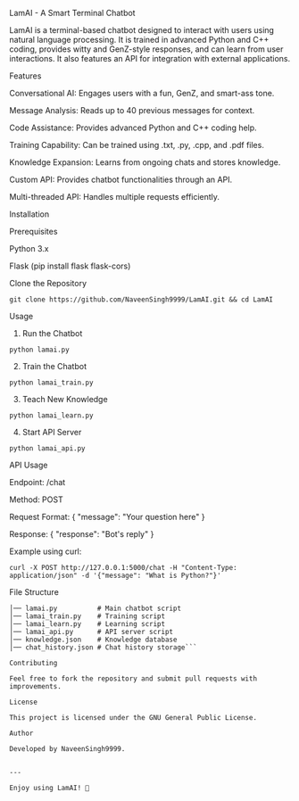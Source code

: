 LamAI - A Smart Terminal Chatbot

LamAI is a terminal-based chatbot designed to interact with users using natural language processing. It is trained in advanced Python and C++ coding, provides witty and GenZ-style responses, and can learn from user interactions. It also features an API for integration with external applications.

Features

Conversational AI: Engages users with a fun, GenZ, and smart-ass tone.

Message Analysis: Reads up to 40 previous messages for context.

Code Assistance: Provides advanced Python and C++ coding help.

Training Capability: Can be trained using .txt, .py, .cpp, and .pdf files.

Knowledge Expansion: Learns from ongoing chats and stores knowledge.

Custom API: Provides chatbot functionalities through an API.

Multi-threaded API: Handles multiple requests efficiently.


Installation

Prerequisites

Python 3.x

Flask (pip install flask flask-cors)


Clone the Repository

```git clone https://github.com/NaveenSingh9999/LamAI.git && cd LamAI```

Usage

1. Run the Chatbot

```python lamai.py```

2. Train the Chatbot

```python lamai_train.py```

3. Teach New Knowledge

```python lamai_learn.py```

4. Start API Server

```python lamai_api.py```

API Usage

Endpoint: /chat

Method: POST

Request Format: { "message": "Your question here" }

Response: { "response": "Bot's reply" }


Example using curl:

```curl -X POST http://127.0.0.1:5000/chat -H "Content-Type: application/json" -d '{"message": "What is Python?"}' ```

File Structure

```LamAI/
│── lamai.py          # Main chatbot script
│── lamai_train.py    # Training script
│── lamai_learn.py    # Learning script
│── lamai_api.py      # API server script
│── knowledge.json    # Knowledge database
│── chat_history.json # Chat history storage```

Contributing

Feel free to fork the repository and submit pull requests with improvements.

License

This project is licensed under the GNU General Public License.

Author

Developed by NaveenSingh9999.


---

Enjoy using LamAI! 🚀

